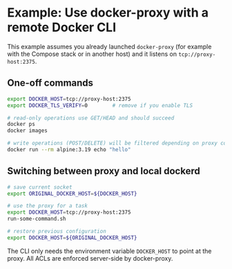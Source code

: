 # Example: Use docker-proxy with a remote Docker CLI

This example assumes you already launched `docker-proxy` (for example with the Compose stack or in another host) and it listens on `tcp://proxy-host:2375`.

## One-off commands

```bash
export DOCKER_HOST=tcp://proxy-host:2375
export DOCKER_TLS_VERIFY=0        # remove if you enable TLS

# read-only operations use GET/HEAD and should succeed
docker ps
docker images

# write operations (POST/DELETE) will be filtered depending on proxy config
docker run --rm alpine:3.19 echo "hello"
```

## Switching between proxy and local dockerd

```bash
# save current socket
export ORIGINAL_DOCKER_HOST=${DOCKER_HOST}

# use the proxy for a task
export DOCKER_HOST=tcp://proxy-host:2375
run-some-command.sh

# restore previous configuration
export DOCKER_HOST=${ORIGINAL_DOCKER_HOST}
```

The CLI only needs the environment variable `DOCKER_HOST` to point at the proxy. All ACLs are enforced server-side by docker-proxy.
